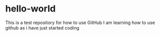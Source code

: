 # hello-world
This is a test repository for how to use GitHub
I am learning how to use github as i have just started coding
